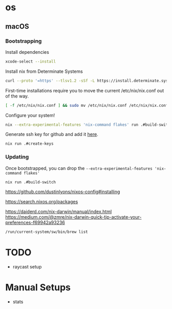 # os

## macOS

### Bootstrapping

Install dependencies

```sh
xcode-select --install
```

Install nix from Determinate Systems

```sh
curl --proto '=https' --tlsv1.2 -sSf -L https://install.determinate.systems/nix | sh -s -- install
```

First-time installations require you to move the current /etc/nix/nix.conf out of the way.

```sh
[ -f /etc/nix/nix.conf ] && sudo mv /etc/nix/nix.conf /etc/nix/nix.conf.before-nix-darwin
```

Configure your system!

```sh
nix --extra-experimental-features 'nix-command flakes' run .#build-switch
```

Generate ssh key for github and add it [here](https://github.com/settings/keys).

```sh
nix run .#create-keys
```

### Updating

Once bootstrapped, you can drop the `--extra-experimental-features 'nix-command flakes'`

```sh
nix run .#build-switch
```




https://github.com/dustinlyons/nixos-config#installing

https://search.nixos.org/packages

https://daiderd.com/nix-darwin/manual/index.html
https://medium.com/@zmre/nix-darwin-quick-tip-activate-your-preferences-f69942a93236


```sh
/run/current-system/sw/bin/brew list
```

# TODO
- raycast setup

# Manual Setups
- stats

